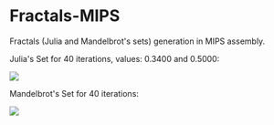 # Fractals-MIPS
Fractals (Julia and Mandelbrot's sets) generation in MIPS assembly.

Julia's Set for 40 iterations, values: 0.3400 and 0.5000:

![](/../Screenshots/JuliaExample.bmp?raw=true)


Mandelbrot's Set for 40 iterations:

![](/../Screenshots/MandExample.bmp?raw=true)
